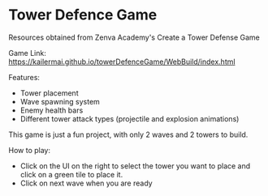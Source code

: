 # Tower Defence Game

Resources obtained from Zenva Academy's Create a Tower Defense Game

Game Link: https://kailermai.github.io/towerDefenceGame/WebBuild/index.html

Features:
- Tower placement
- Wave spawning system
- Enemy health bars
- Different tower attack types (projectile and explosion animations)

This game is just a fun project, with only 2 waves and 2 towers to build.

How to play:
- Click on the UI on the right to select the tower you want to place and click on a green tile to place it.
- Click on next wave when you are ready

 

